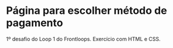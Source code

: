 # Página para escolher método de pagamento
1º desafio do Loop 1 do Frontloops. Exercício com HTML e CSS.
